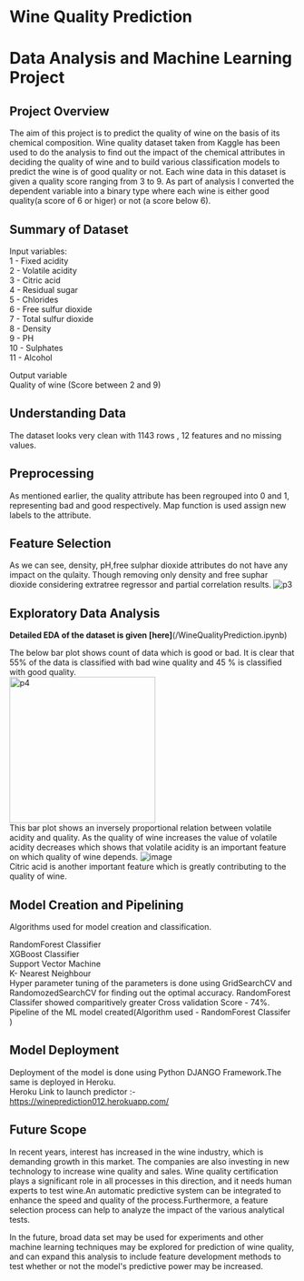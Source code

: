 # Wine Quality Prediction
# Data Analysis and Machine Learning Project


## Project Overview
The aim of this project is to predict the quality of wine on the basis of its chemical composition. Wine quality dataset taken from Kaggle has been used to do the analysis to find out the impact of the chemical attributes in deciding  the quality of wine and to build various classification models to predict the wine is of good quality or not. 
Each wine data in this dataset is given a quality score ranging from 3 to 9. As part of analysis I converted the dependent variable into a binary type where each wine is either good quality(a score of 6 or higer) or not (a score below 6).
## Summary of Dataset 
Input variables:  
1 - Fixed acidity  
2 - Volatile acidity  
3 - Citric acid  
4 - Residual sugar  
5 - Chlorides  
6 - Free sulfur dioxide  
7 - Total sulfur dioxide  
8 - Density  
9 - PH  
10 - Sulphates  
11 - Alcohol   

Output variable   
Quality of wine (Score between 2 and 9)

## Understanding Data
The dataset looks very clean with 1143 rows , 12 features and no missing values.
## Preprocessing
As mentioned earlier, the quality attribute has been regrouped into 0 and 1, representing bad and good respectively. Map function is used assign new labels to the attribute.
## Feature Selection
As we can see, density, pH,free sulphar dioxide attributes do not have any impact on the qulaity. Though removing only density and free suphar dioxide considering extratree regressor and partial correlation results.
![p3](https://user-images.githubusercontent.com/82373435/130211568-92f0ae6e-d6c6-4c3d-867f-db3edfba2953.jpg)
## Exploratory Data Analysis
**Detailed EDA of the dataset is given [here]**(/WineQualityPrediction.ipynb)  

The below bar plot shows count of data which is good or bad.  It is clear that 55% of the data is classified with bad wine quality and 45 % is classified with good quality.  
<img width="257" alt="p4" src="https://user-images.githubusercontent.com/82373435/130212186-a2d0b53b-e2d1-47b5-a467-9ac164105d12.png">  
This bar plot shows an inversely proportional relation between volatile acidity and quality. As the quality of wine increases the value of volatile acidity decreases which shows that volatile acidity is an important feature on which quality of wine depends.
![image](https://user-images.githubusercontent.com/82373435/130212950-79167a8c-6f3a-4e30-830d-3ad803eb0b40.png)  
Citric acid is another important feature which is greatly contributing to the quality of wine.

## Model Creation and Pipelining
Algorithms used for model creation and classification.

RandomForest Classifier  
XGBoost Classifier  
Support Vector Machine  
K- Nearest Neighbour  
Hyper parameter tuning of the parameters is done using GridSearchCV and RandomozedSearchCV for finding out the optimal accuracy.
RandomForest Classifer showed comparitively greater Cross validation Score - 74%. 
Pipeline of the ML model created(Algorithm used - RandomForest Classifer )

## Model Deployment 
Deployment of the model is done using Python DJANGO Framework.The same is deployed in Heroku.  
Heroku Link to launch predictor :-  https://wineprediction012.herokuapp.com/

## Future Scope 
 In recent years, interest has increased in the wine industry, which is demanding growth in this market. The companies are also investing in new technology to increase wine quality and sales. Wine quality certification plays a significant role in all processes in this direction, and it needs human experts to test wine.An automatic predictive system can be integrated to enhance the speed and quality of the process.Furthermore, a feature selection process can help to analyze the impact of the various analytical
tests.
  
In the future, broad data set may be used for experiments and other machine learning techniques may be explored for prediction of wine quality, and can expand this analysis to include feature development methods to test whether or not the model's predictive power may be increased.











